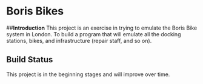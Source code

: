 # Boris Bikes

##**Introduction**
This project is an exercise in trying to emulate the Boris Bike system in London.
To build a program that will emulate all the docking stations, bikes, and infrastructure (repair staff, and so on).

## Build Status
This project is in the beginning stages and will improve over time.
